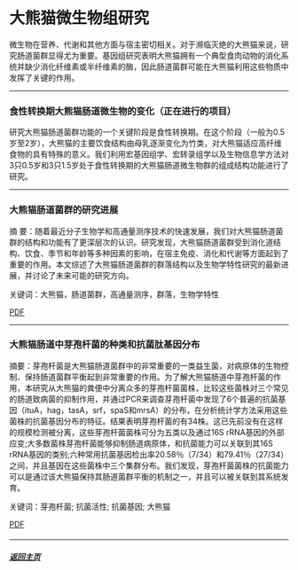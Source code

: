 # 大熊猫微生物组研究

微生物在营养、代谢和其他方面与宿主密切相关。对于濒临灭绝的大熊猫来说，研究肠道菌群显得尤为重要。基因组研究表明大熊猫拥有一个典型食肉动物的消化系统并缺少消化纤维素或半纤维素的酶，因此肠道菌群可能在大熊猫利用这些物质中发挥了关键的作用。

------------

### 食性转换期大熊猫肠道微生物的变化（正在进行的项目）

<!-- 研究大熊猫肠道菌群功能的一个关键阶段是食性转换期。在这个阶段（一般为0.5岁至2岁），大熊猫的主要饮食结构由母乳逐渐变化为竹类，对大熊猫适应高纤维食物的具有特殊的意义。我们利用宏基因组学、宏转录组学以及生物信息学方法对3只0.5岁和3只1.5岁处于食性转换期的大熊猫肠道微生物群的组成结构功能进行了研究。由于采样的时间点覆盖了夏季和冬季，使我们能够同时分析季节性的因素是如何影响大熊猫肠道微生物。值得指出的是，我们利用同一份样品提取DNA/RNA来进行研究，获得了目前大熊猫肠道菌群研究中最全面的宏基因组数据，并第一次在转录水平上研究了这些细菌的功能。我们发现季节是影响食性转换期大熊猫肠道菌群结构的最主要因素，同样在微生物群的功能和表达中起到了重要的作用。其次，我们还发现大熊猫肠道微生物在其0.5岁时已经具有一个相当复杂和多样化的结构，随着年龄的增长逐渐发展为2岁时更稳定的、多样性更低的微生态结构。然而在食性转换后期，肠道菌群的功能多样性却通过细菌基因的表达调控而被保持了下来。第三，我们证实了几乎所有纤维素消化所需的糖苷水解酶家族基因在大熊猫肠道菌群中的存在，并表明这些基因冬季期间表达全部上调。通过肠道菌群针对寡糖的消化功能，可能由微生物群中的上消化道被执行消化纤维素和半纤维素的早期步骤。因此，我们的研究结果表明大熊猫和它的肠道菌群似乎在不同季节的食物消化中产生了一种非常有效的合作机制。-->

研究大熊猫肠道菌群功能的一个关键阶段是食性转换期。在这个阶段（一般为0.5岁至2岁），大熊猫的主要饮食结构由母乳逐渐变化为竹类，对大熊猫适应高纤维食物的具有特殊的意义。我们利用宏基因组学、宏转录组学以及生物信息学方法对3只0.5岁和3只1.5岁处于食性转换期的大熊猫肠道微生物群的组成结构功能进行了研究。

----------

### 大熊猫肠道菌群的研究进展
摘  要：随着最近分子生物学和高通量测序技术的快速发展，我们对大熊猫肠道菌群的结构和功能有了更深层次的认识。研究发现，大熊猫肠道菌群受到消化道结构、饮食、季节和年龄等多种因素的影响，在宿主免疫、消化和代谢等方面起到了重要的作用。本文综述了大熊猫肠道菌群的群落结构以及生物学特性研究的最新进展，并讨论了未来可能的研究方向。

关键词：大熊猫，肠道菌群，高通量测序，群落，生物学特性

[PDF](大熊猫肠道菌群的研究进展.pdf)

-------------


### 大熊猫肠道中芽孢杆菌的种类和抗菌肽基因分布

摘要：芽孢杆菌是大熊猫肠道菌群中的非常重要的一类益生菌，对病原体的生物控制、保持肠道菌群平衡起到非常重要的作用。为了解大熊猫肠道中芽孢杆菌的作用，本研究从大熊猫的粪便中分离众多的芽孢杆菌菌株，比较这些菌株对三个常见的肠道致病菌的抑制作用，并通过PCR来调查芽孢杆菌中发现了6个普遍的抗菌基因（ituA，hag，tasA，srf，spaS和mrsA）的分布，在分析统计学方法采用这些菌株的抗菌基因分布的特征。结果表明芽孢杆菌的有34株。这已先前没有在这样的规模检测被分离，这些芽孢杆菌菌株可分为五类以及通过16S rRNA基因的外部应变;大多数菌株芽孢杆菌能够抑制肠道病原体，和抗菌能力可以关联到其16S rRNA基因的类别;六种常用抗菌基因检出率20.58％（7/34）和79.41％（27/34）之间，并且基因在这些菌株中三个集群分布。我们发现，芽孢杆菌菌株的抗菌能力可以是通过该大熊猫保持其肠道菌群平衡的机制之一，并且可以被关联到其系统发育。

关键词：芽孢杆菌; 抗菌活性; 抗菌基因; 大熊猫

[PDF](Investigation_of_antibacterial_activity_of_Bacillus_spp._isolated_from_the_feces_of_Giant_Panda_and_characterization_of_their_antimicrobial_gene_distributions.pdf)


#### <!-- 大熊猫肠道宏基因组-->



#### <!-- 大熊猫口腔微生物组-->



------

##### [返回主页](http://zhou.ziyao.science)